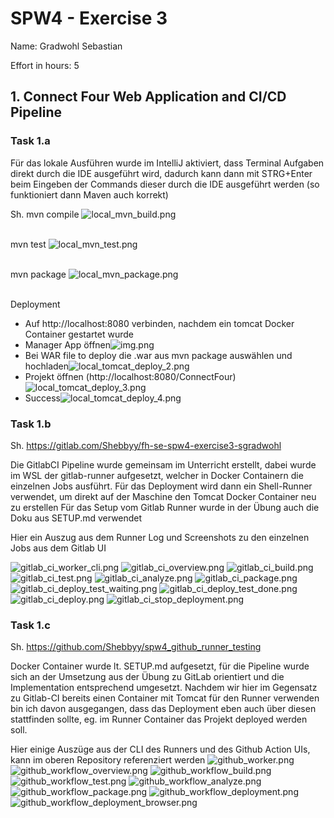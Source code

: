 SPW4 - Exercise 3
=================

Name: Gradwohl Sebastian

Effort in hours: 5

## 1. Connect Four Web Application and CI/CD Pipeline

### Task 1.a
Für das lokale Ausführen wurde im IntelliJ aktiviert, dass Terminal Aufgaben direkt durch die IDE ausgeführt wird, 
dadurch kann dann mit STRG+Enter beim Eingeben der Commands dieser durch die IDE ausgeführt werden (so funktioniert 
dann Maven auch korrekt)

Sh.
mvn compile
![local_mvn_build.png](doc/local_mvn_build.png)<br><br>

mvn test
![local_mvn_test.png](doc/local_mvn_test.png)<br><br>

mvn package
![local_mvn_package.png](doc/local_mvn_package.png)<br><br>

Deployment
- Auf http://localhost:8080 verbinden, nachdem ein tomcat Docker Container gestartet wurde
- Manager App öffnen![img.png](doc/local_tomcat_deploy_1.png) 
- Bei WAR file to deploy die .war aus mvn package auswählen und hochladen![local_tomcat_deploy_2.png](doc/local_tomcat_deploy_2.png)
- Projekt öffnen (http://localhost:8080/ConnectFour)![local_tomcat_deploy_3.png](doc/local_tomcat_deploy_3.png)
- Success![local_tomcat_deploy_4.png](doc/local_tomcat_deploy_4.png)


### Task 1.b
Sh. https://gitlab.com/Shebbyy/fh-se-spw4-exercise3-sgradwohl

Die GitlabCI Pipeline wurde gemeinsam im Unterricht erstellt, dabei wurde im WSL der gitlab-runner aufgesetzt,
welcher in Docker Containern die einzelnen Jobs ausführt. Für das Deployment wird dann ein Shell-Runner verwendet, um 
direkt auf der Maschine den Tomcat Docker Container neu zu erstellen
Für das Setup vom Gitlab Runner wurde in der Übung auch die Doku aus SETUP.md verwendet

Hier ein Auszug aus dem Runner Log und Screenshots zu den einzelnen Jobs aus dem Gitlab UI 

![gitlab_ci_worker_cli.png](doc/gitlab_ci_worker_cli.png)
![gitlab_ci_overview.png](doc/gitlab_ci_overview.png)
![gitlab_ci_build.png](doc/gitlab_ci_build.png)
![gitlab_ci_test.png](doc/gitlab_ci_test.png)
![gitlab_ci_analyze.png](doc/gitlab_ci_analyze.png)
![gitlab_ci_package.png](doc/gitlab_ci_package.png)
![gitlab_ci_deploy_test_waiting.png](doc/gitlab_ci_deploy_test_waiting.png)
![gitlab_ci_deploy_test_done.png](doc/gitlab_ci_deploy_test_done.png)
![gitlab_ci_deploy.png](doc/gitlab_ci_deploy.png)
![gitlab_ci_stop_deployment.png](doc/gitlab_ci_stop_deployment.png)

### Task 1.c
Sh. https://github.com/Shebbyy/spw4_github_runner_testing

Docker Container wurde lt. SETUP.md aufgesetzt, für die Pipeline wurde sich an der Umsetzung
aus der Übung zu GitLab orientiert und die Implementation entsprechend umgesetzt.
Nachdem wir hier im Gegensatz zu Gitlab-CI bereits einen Container mit Tomcat für den Runner
verwenden bin ich davon ausgegangen, dass das Deployment eben auch über diesen stattfinden sollte,
eg. im Runner Container das Projekt deployed werden soll.

Hier einige Auszüge aus der CLI des Runners und des Github Action UIs, kann im oberen Repository referenziert werden
![github_worker.png](doc/github_worker.png)
![github_workflow_overview.png](doc/github_workflow_overview.png)
![github_workflow_build.png](doc/github_workflow_build.png)
![github_workflow_test.png](doc/github_workflow_test.png)
![github_workflow_analyze.png](doc/github_workflow_analyze.png)
![github_workflow_package.png](doc/github_workflow_package.png)
![github_workflow_deployment.png](doc/github_workflow_deployment.png)
![github_workflow_deployment_browser.png](doc/github_workflow_deployment_browser.png)